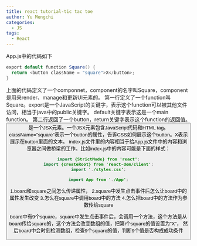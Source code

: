 ```yaml
---
title: react tutorial-tic tac toe
author: Yu Mengchi
categories:
  - JS
tags:
  - React
---
```

  
App.js中的代码如下
```java
export default function Square() {
  return <button className = "square">X</button>;
}
```
上面的代码定义了一个componnet，component的名字叫Square，component是用来render、manage和更新UI元素的。
第一行定义了一个function叫Square。export是一个JavaScript的关键字，表示这个function可以被其他文件访问，相当于java中的public关键字。
default关键字表示这是一个main function。
第二行返回了一个button，return关键字表示这个function的返回值。<button>是一个JSX元素。一个JSX元素包含JavaScript代码和HTML tag。
className="square"表示一个button的属性，告诉CSS如何展示这个button。X表示展示在button里面的文本。
index.js文件里的内容相当于给App.js文件中的内容和浏览器之间做桥梁的工作。比如index.js中的内容可能是下面的样式：
```java
import {StrictMode} from 'react';
import {createRoot} from 'react-dom/client';
import './styles.css';

import App from './App';
```


1.board和square之间怎么传递属性，
2.square中发生点击事件后怎么让board中的属性发生改变
3.怎么在square中调用board中的方法
4.怎么把board中的方法作为参数传给square

board中有9个square，square中发生点击事件后，会调用一个方法，这个方法是从board传给square的，这个方法会改变数组的值，把第i个square的值设置为"X"，
然后board中会时刻检测数组，检查9个square的值，判断9个值是否构成成功条件





















